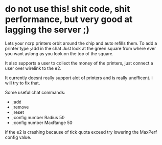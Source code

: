 # do not use this! shit code, shit performance, but very good at lagging the server ;)

Lets your ncrp printers orbit around the chip and auto refills them.
To add a printer type ;add in the chat
Just look at the green square from where ever you want aslong as you look on the top of the square.

It also supports a user to collect the money of the printers, just connect a user over wirelink to the e2.


It currently doesnt really support alot of printers and is really unefficent. i will try to fix that.

Some useful chat commands:
- ;add
- ;remove
- ;reset
- ;config number Radius 50
- ;config number MaxRange 50

if the e2 is crashing because of tick quota exceed try lowering the MaxPerf config value.



